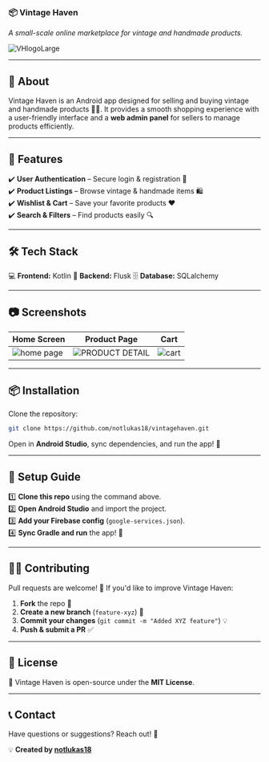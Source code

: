 ### **📦 Vintage Haven**  
*A small-scale online marketplace for vintage and handmade products.*  

![VHlogoLarge](https://github.com/user-attachments/assets/d1864a09-9b52-4b19-b712-9eb19778fce0)

---

## **📜 About**  
Vintage Haven is an Android app designed for selling and buying vintage and handmade products 🏺🎨. It provides a smooth shopping experience with a user-friendly interface and a **web admin panel** for sellers to manage products efficiently.  

---

## **🚀 Features**  
✔️ **User Authentication** – Secure login & registration 🔑  
✔️ **Product Listings** – Browse vintage & handmade items 🛍️  
✔️ **Wishlist & Cart** – Save your favorite products ❤️  
✔️ **Search & Filters** – Find products easily 🔍  

---

## **🛠️ Tech Stack**  
💻 **Frontend:** Kotlin 
📱 **Backend:** Flusk 
🗄 **Database:** SQLalchemy  
 
---

## **📷 Screenshots**  
| Home Screen | Product Page | Cart |  
|------------|-------------|------|  
| ![home page](https://github.com/user-attachments/assets/9e49e37d-16bf-4a57-826f-e35aaa59c011) | ![PRODUCT DETAIL](https://github.com/user-attachments/assets/2296a2fc-e25f-4d86-b911-8a20e962585f) | ![cart](https://github.com/user-attachments/assets/759b99f0-23f6-48bc-8aee-0589fed24817) |  

---

## **📦 Installation**  
Clone the repository:  
```sh
git clone https://github.com/notlukas18/vintagehaven.git
```
Open in **Android Studio**, sync dependencies, and run the app! 🎉  

---

## **📝 Setup Guide**  
1️⃣ **Clone this repo** using the command above.  
2️⃣ **Open Android Studio** and import the project.  
3️⃣ **Add your Firebase config** (`google-services.json`).  
4️⃣ **Sync Gradle and run** the app! 🚀  

---

## **👨‍💻 Contributing**  
Pull requests are welcome! 🙌 If you'd like to improve Vintage Haven:  
1. **Fork** the repo 🍴  
2. **Create a new branch** (`feature-xyz`) 🌱  
3. **Commit your changes** (`git commit -m "Added XYZ feature"`) 💡  
4. **Push & submit a PR** ✅  

---

## **📜 License**  
📝 Vintage Haven is open-source under the **MIT License**.  

---

## **📞 Contact**  
Have questions or suggestions? Reach out! 📧  

💡 **Created by [notlukas18](https://github.com/notlukas18)**  
